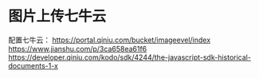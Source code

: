 # 图片上传七牛云 
配置七牛云：
https://portal.qiniu.com/bucket/imageevel/index
https://www.jianshu.com/p/3ca658ea61f6
https://developer.qiniu.com/kodo/sdk/4244/the-javascript-sdk-historical-documents-1-x